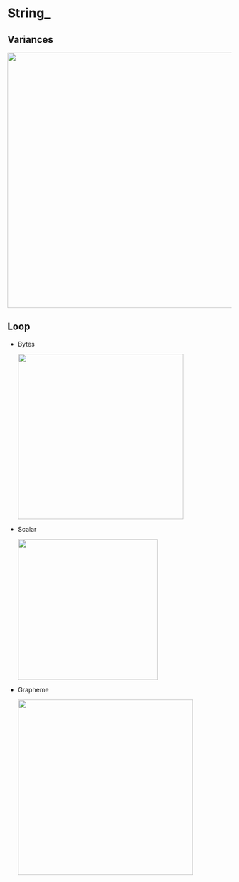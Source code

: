 # String_

## Variances

<img src="image4.jpg" style="width:5.96667in" />

## Loop

- Bytes

  <img src="image1.jpg" style="width:3.87083in" />

- Scalar

  <img src="image2.jpg" style="width:3.275in" />

- Grapheme

  <img src="image3.jpg" style="width:4.09583in" />
